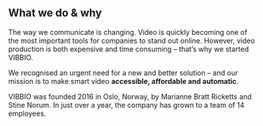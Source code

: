 ## What we do & why

The way we communicate is changing. Video is quickly becoming one of the most important tools for companies to stand out online. However, video production is both expensive and time consuming – that’s why we started VIBBIO.

We recognised an urgent need for a new and better solution – and our mission is to make smart video **accessible, affordable and automatic**.

VIBBIO was founded 2016 in Oslo, Norway, by Marianne Bratt Ricketts and Stine Norum. In just over a year, the company has grown to a team of 14 employees.